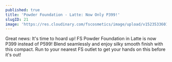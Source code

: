 ```yaml
---
published: true
title: 'Powder Foundation - Latte: Now Only P399!'
slugID: 21
image: 'https://res.cloudinary.com/fscosmetics/image/upload/v1523533601/pf-latte.jpg'
---
```


Great news: It's time to hoard up! FS Powder Foundation in Latte is now P399 instead of P599! Blend seamlessly and enjoy silky smooth finish with this compact. Run to your nearest FS outlet to get your hands on this before it's out!
